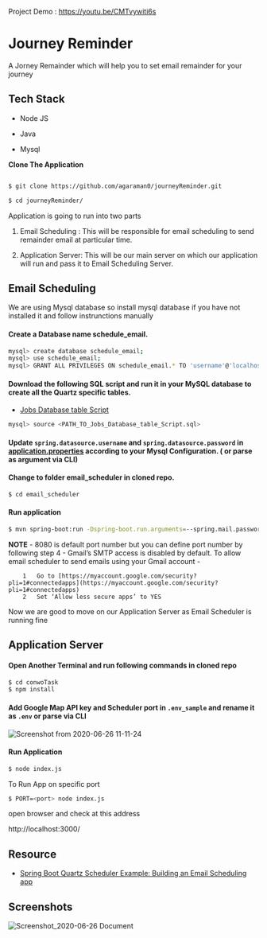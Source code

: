 Project Demo : https://youtu.be/CMTvywiti6s

# Journey Reminder

A Jorney Remainder which will help you to set email remainder for your journey

## Tech Stack

+ Node JS

+ Java

+ Mysql

**Clone The Application**

```bash 

$ git clone https://github.com/agaraman0/journeyReminder.git

$ cd journeyReminder/

```

Application is going to run into two parts 

1. Email Scheduling : This will be responsible for email scheduling to send remainder email at particular time. 

2. Application Server: This will be our main server on which our application will run and pass it to Email Scheduling Server.

## Email Scheduling

We are using Mysql database so install mysql database if you have not installed it and follow instrunctions manually

#### Create a Database name **schedule_email**. 

```bash
mysql> create database schedule_email;
mysql> use schedule_email;
mysql> GRANT ALL PRIVILEGES ON schedule_email.* TO 'username'@'localhost';
```

#### Download the following SQL script and run it in your MySQL database to create all the Quartz specific tables.

+ [Jobs Database table Script](https://github.com/quartznet/quartznet/blob/master/database/tables/tables_mysql_innodb.sql)

```bash
mysql> source <PATH_TO_Jobs_Database_table_Script.sql> 
``` 

#### Update `spring.datasource.username` and `spring.datasource.password` in [application.properties](/email-scheduler/src/main/resources/application.properties) according to your Mysql Configuration. ( or parse as argument via CLI)

####  Change to folder **email_scheduler** in cloned repo.

```bash
$ cd email_scheduler
``` 

####  **Run application**

```bash
$ mvn spring-boot:run -Dspring-boot.run.arguments=--spring.mail.password=<password>,--spring.mail.username=<email>
```

**NOTE**
    -  8080 is default port number but you can define port number by following step 4
    - Gmail’s SMTP access is disabled by default. To allow email scheduler to send emails using your Gmail account -

        1   Go to [https://myaccount.google.com/security?pli=1#connectedapps](https://myaccount.google.com/security?pli=1#connectedapps)
        2   Set ‘Allow less secure apps’ to YES


Now we are good to move on our Application Server as Email Scheduler is running fine

## Application Server

#### Open Another Terminal and run following commands in cloned repo 

```bash
$ cd conwoTask
$ npm install
```

#### Add Google Map API key and Scheduler port in `.env_sample` and rename it as `.env` or parse via CLI

![Screenshot from 2020-06-26 11-11-24](https://user-images.githubusercontent.com/29687692/85826827-9e801300-b7a2-11ea-8d21-1f9c044d10e5.png)

#### **Run Application**

```bash
$ node index.js
```
To Run App on specific port 

```bash
$ PORT=<port> node index.js
```

open browser and check at this address

http://localhost:3000/



## Resource
+ [Spring Boot Quartz Scheduler Example: Building an Email Scheduling app](https://www.callicoder.com/spring-boot-quartz-scheduler-email-scheduling-example/)



## Screenshots

![Screenshot_2020-06-26 Document](https://user-images.githubusercontent.com/29687692/85827439-ef443b80-b7a3-11ea-8415-e19a688079d9.png)

